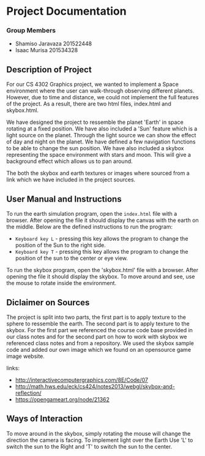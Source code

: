 # Project Documentation

### Group Members
- Shamiso  Jaravaza 201522448
- Isaac Murisa 201534328

##  Description of Project

For our CS 4302 Graphics project, we wanted to implement a Space environment where the user can walk-through observing different planets. However, due to time and distance, we could not implement the full features of the project. As a result, there are two html files, index.html and skybox.html. 

We have designed the project to ressemble the planet 'Earth' in space rotating at a fixed position. We have also included a 'Sun' feature which is a light source on the planet. Through the light source we can show the effect of day and night on the planet. We have defined a few navigation functions to be able to change the sun position. We have also included a skybox representing the space environment with stars and moon. This will give a background effect which allows us to pan around. 

The both the skybox and earth textures or images where sourced from a link which we have included in the project sources.

## User Manual and Instructions
To run the earth simulation program, open the `index.html` file with a browser. After opening the file it should display the canvas with the earth on the middle. Below are the defined instructions to run the program:

- `Keyboard key L` - pressing this key allows the program to change the position of the Sun to the right side.
- `Keyboard key T` - pressing this key allows the program to change the position of the sun to the center or eye view.

To run the skybox program, open the 'skybox.html' file with a browser. After opening the file it should display the skybox. To move around and see, use the mouse to rotate inside the environment.

## Diclaimer on Sources
The project is split into two parts, the first part is to apply texture to the sphere to ressemble the earth. The second part is to apply texture to the skybox. For the first part we referenced the course code base provided in our class notes and for the second part on how to work with skybox we referenced class notes and from a repository. We used the skybox sample code and added our own image which we found on an opensource game image website.

links:
- http://interactivecomputergraphics.com/8E/Code/07
- http://math.hws.edu/eck/cs424/notes2013/webgl/skybox-and-reflection/
- https://opengameart.org/node/21362

## Ways of Interaction
To move around in the skybox, simply rotating the mouse will change the direction the camera is facing.
To implement light over the Earth Use 'L' to switch the sun to the Right and 'T' to switch the sun to the center.

